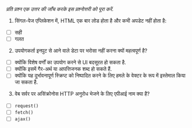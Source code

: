 _प्रति प्रश्न एक उत्तर की जाँच करके इस प्रश्नोत्तरी को पूरा करें._

1. सिंगल-पेज एप्लिकेशन में, HTML एक बार लोड होता है और कभी अपडेट नहीं होता है:

- [ ] सही
- [ ] गलत

2. उपयोगकर्ता इनपुट से आने वाले डेटा पर भरोसा नहीं करना क्यों महत्वपूर्ण है?

- [ ] क्योंकि विशेष वर्णों का उपयोग करने से UI बदसूरत हो सकता है.
- [ ] क्योंकि इसमें गैर-अर्थ या आपत्तिजनक शब्द हो सकते हैं.
- [ ] क्योंकि यह दुर्भावनापूर्ण स्क्रिप्ट को निष्पादित करने के लिए हमले के वेक्टर के रूप में इस्तेमाल किया जा सकता है.

3. वेब सर्वर पर असिंक्रोनोस HTTP अनुरोध भेजने के लिए एपीआई नाम क्या है?

- [ ] `request()`
- [ ] `fetch()`
- [ ] `ajax()`
